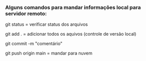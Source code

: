 

### Alguns comandos para mandar informações local para servidor remoto:

git status = verificar status dos arquivos

git add . = adicionar todos os aquivos (controle de versão local)

git commit -m "comentário"

git push origin main = mandar para nuvem

